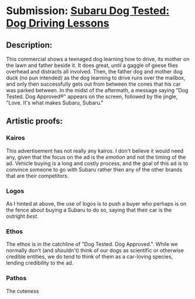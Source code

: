 # Submission: [Subaru Dog Tested: Dog Driving Lessons](https://youtu.be/Jl-CzC2HLKo)

## Description: 
This commercial shows a teenaged dog learning how to drive, its mother on the lawn and father beside it. It does great, *until* a gaggle of geese flies overhead and distracts all involved. Then, the father dog and mother dog duck (no pun intended) as the dog learning to drive runs over the mailbox, and only then successfully gets out from between the cones that his car was parked between. In the midst of the aftermath, a message saying "Dog Tested. Dog Approved®" appears on the screen, followed by the jingle, "Love. It's what makes Subaru, Subaru."

## Artistic proofs:
### Kairos
This advertisement has not really any kairos. I don't believe it would need any, given that the focus on the ad is the *emotion* and not the timing of the ad. Vehicle buying is a long and costly process, and the goal of this ad is to convince someone to go with Subaru rather then any of the other brands that are their competitors.
### Logos
As I hinted at above, the use of logos is to push a buyer who perhaps is on the fence about buying a Subaru to do so, saying that their car is the outright *best*.
### Ethos
The ethos is in the catchline of "Dog Tested. Dog Approved.". While we normally don't (and shouldn't) think of our dogs as scientific or otherwise credible entities, we do tend to think of them as a car-loving species, lending credibility to the ad.
### Pathos
The cuteness